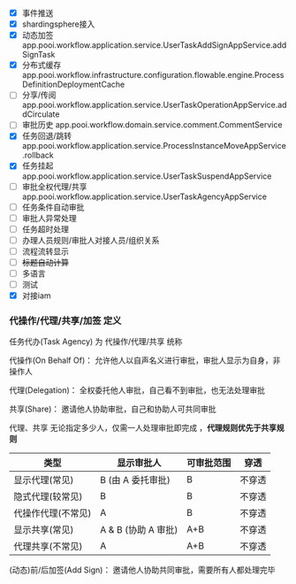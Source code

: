 - [x] 事件推送
- [x] shardingsphere接入
- [x] 动态加签 app.pooi.workflow.application.service.UserTaskAddSignAppService.addSignTask
- [x] 分布式缓存 app.pooi.workflow.infrastructure.configuration.flowable.engine.ProcessDefinitionDeploymentCache
- [ ] 分享/传阅 app.pooi.workflow.application.service.UserTaskOperationAppService.addCirculate
- [ ] 审批历史 app.pooi.workflow.domain.service.comment.CommentService
- [x] 任务回退/跳转 app.pooi.workflow.application.service.ProcessInstanceMoveAppService.rollback
- [x] 任务挂起 app.pooi.workflow.application.service.UserTaskSuspendAppService
- [ ] 审批全权代理/共享 app.pooi.workflow.application.service.UserTaskAgencyAppService
- [ ] 任务条件自动审批
- [ ] 审批人异常处理
- [ ] 任务超时处理
- [ ] 办理人员规则/审批人对接人员/组织关系
- [ ] 流程流转显示
- [ ] ~~标题自动计算~~
- [ ] 多语言
- [ ] 测试
- [x] 对接iam

### 代操作/代理/共享/加签 定义

任务代办(Task Agency) 为 代操作/代理/共享 统称

代操作(On Behalf Of)： 允许他人以自声名义进行审批，审批人显示为自身，非操作人

代理(Delegation)： 全权委托他人审批，自己看不到审批，也无法处理审批

共享(Share)： 邀请他人协助审批，自己和协助人可共同审批

代理、共享 无论指定多少人，仅需一人处理审批即完成 ，**代理规则优先于共享规则**

| 类型         | 显示审批人           | 可审批范围 | 穿透  |
|------------|-----------------|-------|-----|
| 显示代理(常见)   | B (由 A 委托审批)    | B     | 不穿透 |
| 隐式代理(较常见)  | B               | B     | 不穿透 |
| 代操作代理(不常见) | A               | B     | 不穿透 |
| 显示共享(常见)   | A & B (协助 A 审批) | A+B   | 不穿透 |
| 代理共享(不常见)  | A               | A+B   | 不穿透 |

(动态)前/后加签(Add Sign)： 邀请他人协助共同审批，需要所有人都处理完毕